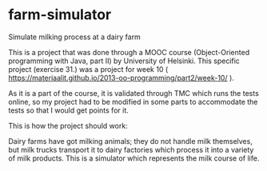 # farm-simulator
Simulate milking process at a dairy farm

This is a project that was done through a MOOC course (Object-Oriented programming with Java, part II) by University of Helsinki. 
This specific project (exercise 31.) was a project for week 10 ( https://materiaalit.github.io/2013-oo-programming/part2/week-10/ ).

As it is a part of the course, it is validated through TMC which runs the tests online, so my project had to be modified in some parts to accommodate the tests so that I would get points for it.

This is how the project should work:

Dairy farms have got milking animals; they do not handle milk themselves, but milk trucks transport it to dairy factories which process it into a variety of milk products.
This is a simulator which represents the milk course of life. 
